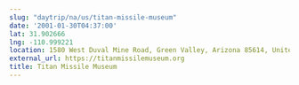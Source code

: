 ```yaml
---
slug: "daytrip/na/us/titan-missile-museum"
date: '2001-01-30T04:37:00'
lat: 31.902666
lng: -110.999221
location: 1580 West Duval Mine Road, Green Valley, Arizona 85614, United States
external_url: https://titanmissilemuseum.org
title: Titan Missile Museum
---
```



